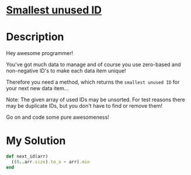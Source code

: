 # [Smallest unused ID](https://www.codewars.com/kata/55eea63119278d571d00006a)

# Description
Hey awesome programmer!

You've got much data to manage and of course you use zero-based and non-negative ID's to make each data item unique!

Therefore you need a method, which returns the `smallest unused ID` for your next new data item...

Note: The given array of used IDs may be unsorted. For test reasons there may be duplicate IDs, but you don't have to 
find or remove them!

Go on and code some pure awesomeness!

# My Solution
```ruby
def next_id(arr)
  ((0..arr.size).to_a - arr).min
end
```
